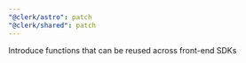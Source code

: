 ```yaml
---
"@clerk/astro": patch
"@clerk/shared": patch
---
```


Introduce functions that can be reused across front-end SDKs

